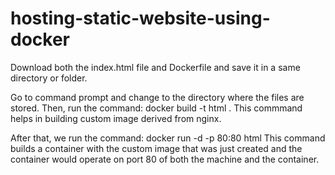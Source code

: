 # hosting-static-website-using-docker
Download both the index.html file and Dockerfile and save it in a same directory or folder. 

Go to command prompt and change to the directory where the files are stored. Then, run the command:
docker build -t html .
This commmand helps in building custom image derived from nginx.

After that, we run the command:
docker run -d -p 80:80 html
This command builds a container with the custom image that was just created and the container would operate on port 80 of both the machine and the container.
